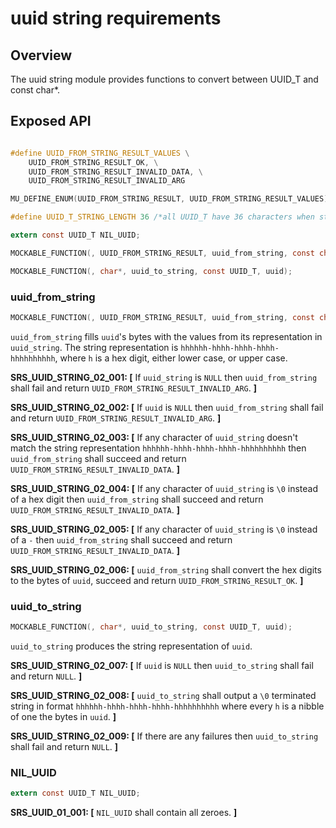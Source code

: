 uuid string requirements
=================

## Overview
The uuid string module provides functions to convert between UUID_T and const char*.

## Exposed API
```c

#define UUID_FROM_STRING_RESULT_VALUES \
    UUID_FROM_STRING_RESULT_OK, \
    UUID_FROM_STRING_RESULT_INVALID_DATA, \
    UUID_FROM_STRING_RESULT_INVALID_ARG

MU_DEFINE_ENUM(UUID_FROM_STRING_RESULT, UUID_FROM_STRING_RESULT_VALUES)

#define UUID_T_STRING_LENGTH 36 /*all UUID_T have 36 characters when stringified (not counting a '\0' terminator)*/

extern const UUID_T NIL_UUID;

MOCKABLE_FUNCTION(, UUID_FROM_STRING_RESULT, uuid_from_string, const char*, uuid_string, UUID_T, uuid);

MOCKABLE_FUNCTION(, char*, uuid_to_string, const UUID_T, uuid);
```

### uuid_from_string
```c
MOCKABLE_FUNCTION(, UUID_FROM_STRING_RESULT, uuid_from_string, const char*, uuid_string, UUID_T, uuid);
```

`uuid_from_string` fills `uuid`'s bytes with the values from its representation in `uuid_string`. The string representation is `hhhhhh-hhhh-hhhh-hhhh-hhhhhhhhhh`, where `h` is a hex digit, either lower case, or upper case.

**SRS_UUID_STRING_02_001: [** If `uuid_string` is `NULL` then `uuid_from_string` shall fail and return `UUID_FROM_STRING_RESULT_INVALID_ARG`. **]**

**SRS_UUID_STRING_02_002: [** If `uuid` is `NULL` then `uuid_from_string` shall fail and return `UUID_FROM_STRING_RESULT_INVALID_ARG`. **]**

**SRS_UUID_STRING_02_003: [** If any character of `uuid_string` doesn't match the string representation `hhhhhh-hhhh-hhhh-hhhh-hhhhhhhhhh` then `uuid_from_string` shall succeed and return `UUID_FROM_STRING_RESULT_INVALID_DATA`. **]**

**SRS_UUID_STRING_02_004: [** If any character of `uuid_string` is `\0` instead of a hex digit then `uuid_from_string` shall succeed and return `UUID_FROM_STRING_RESULT_INVALID_DATA`. **]**

**SRS_UUID_STRING_02_005: [** If any character of `uuid_string` is `\0` instead of a `-` then `uuid_from_string` shall succeed and return `UUID_FROM_STRING_RESULT_INVALID_DATA`. **]**

**SRS_UUID_STRING_02_006: [** `uuid_from_string` shall convert the hex digits to the bytes of `uuid`, succeed and return `UUID_FROM_STRING_RESULT_OK`. **]**


### uuid_to_string
```c
MOCKABLE_FUNCTION(, char*, uuid_to_string, const UUID_T, uuid);
```

`uuid_to_string` produces the string representation of `uuid`.

**SRS_UUID_STRING_02_007: [** If `uuid` is `NULL` then `uuid_to_string` shall fail and return `NULL`. **]**

**SRS_UUID_STRING_02_008: [** `uuid_to_string` shall output a `\0` terminated string in format `hhhhhh-hhhh-hhhh-hhhh-hhhhhhhhhh` where every `h` is a nibble of one the bytes in `uuid`. **]**

**SRS_UUID_STRING_02_009: [** If there are any failures then `uuid_to_string` shall fail and return `NULL`. **]**


### NIL_UUID

```c
extern const UUID_T NIL_UUID;
```

**SRS_UUID_01_001: [** `NIL_UUID` shall contain all zeroes. **]**
